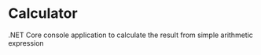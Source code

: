 # Calculator
.NET Core console application to calculate the result from simple arithmetic expression

